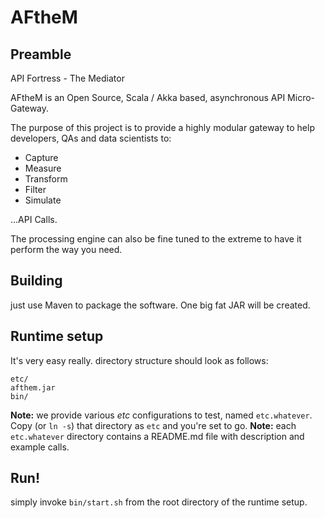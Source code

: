 # AFtheM

## Preamble

API Fortress - The Mediator

AFtheM is an Open Source, Scala / Akka based, asynchronous API Micro-Gateway.

The purpose of this project is to provide a highly modular gateway to help developers, QAs and data scientists to:

* Capture
* Measure
* Transform
* Filter
* Simulate

...API Calls.

The processing engine can also be fine tuned to the extreme to have it perform the way you need.


## Building

just use Maven to package the software. One big fat JAR will be created.

## Runtime setup
It's very easy really.
directory structure should look as follows:

```aidl
etc/
afthem.jar
bin/
```

**Note:** we provide various *etc* configurations to test, named `etc.whatever`. Copy (or `ln -s`) that directory
as `etc` and you're set to go.
**Note:** each `etc.whatever` directory contains a README.md file with description and example calls.

## Run!

simply invoke `bin/start.sh` from the root directory of the runtime setup.